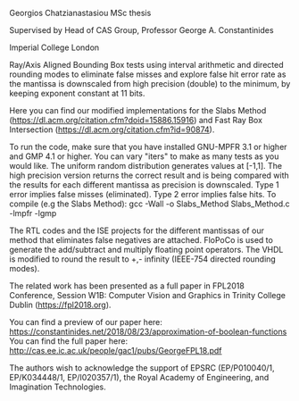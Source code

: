 Georgios Chatzianastasiou MSc thesis

Supervised by Head of CAS Group, Professor George A. Constantinides

Imperial College London

Ray/Axis Aligned Bounding Box tests using interval arithmetic and directed rounding modes to eliminate false misses and explore false hit error rate as the mantissa is downscaled from high precision (double) to the minimum, by keeping exponent constant at 11 bits.

Here you can find our modified implementations for the Slabs Method (https://dl.acm.org/citation.cfm?doid=15886.15916) and Fast Ray Box Intersection (https://dl.acm.org/citation.cfm?id=90874).

To run the code, make sure that you have installed GNU-MPFR 3.1 or higher and GMP 4.1 or higher. 
You can vary "iters" to make as many tests as you would like. The uniform random distribution generates values at [-1,1]. The high precision version returns the correct result and is being compared with the results for each different mantissa as precision is downscaled. Type 1 error implies false misses (eliminated). Type 2 error implies false hits.
To compile (e.g the Slabs Method): gcc -Wall -o Slabs_Method Slabs_Method.c -lmpfr -lgmp

The RTL codes and the ISE projects for the different mantissas of our method that eliminates false negatives are attached. FloPoCo is used to generate the add/subtract and multiply floating point operators. The VHDL is modified to round the result to +,- infinity (IEEE-754 directed rounding modes).

The related work has been presented as a full paper in FPL2018 Conference, Session W1B: Computer Vision and Graphics in Trinity College Dublin (https://fpl2018.org).

You can find a preview of our paper here: https://constantinides.net/2018/08/23/approximation-of-boolean-functions
You can find the full paper here: http://cas.ee.ic.ac.uk/people/gac1/pubs/GeorgeFPL18.pdf

The authors wish to acknowledge the support of EPSRC (EP/P010040/1, EP/K034448/1, EP/I020357/1), the Royal Academy of Engineering, and Imagination Technologies.
